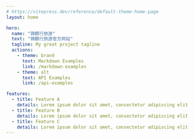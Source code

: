 ```yaml
---
# https://vitepress.dev/reference/default-theme-home-page
layout: home

hero:
  name: "锦麒行旅游"
  text: "锦麒行旅游官方网站"
  tagline: My great project tagline
  actions:
    - theme: brand
      text: Markdown Examples
      link: /markdown-examples
    - theme: alt
      text: API Examples
      link: /api-examples

features:
  - title: Feature A
    details: Lorem ipsum dolor sit amet, consectetur adipiscing elit
  - title: Feature B
    details: Lorem ipsum dolor sit amet, consectetur adipiscing elit
  - title: Feature C
    details: Lorem ipsum dolor sit amet, consectetur adipiscing elit
---
```


